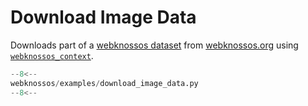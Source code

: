 # Download Image Data

Downloads part of a [webknossos dataset](https://webknossos.org/datasets/scalable_minds/l4dense_motta_et_al_demo/view) from [webknossos.org](https://webknossos.org) using [`webknossos_context`](../../api/webknossos/client/context.md#webknossos.client.context.webknossos_context).

```python
--8<--
webknossos/examples/download_image_data.py
--8<--
```

